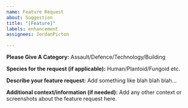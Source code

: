 ```yaml
---
name: Feature Request
about: Suggestion
title: "[Feature]"
labels: enhancement
assignees: JordanPicton

---
```


**Please Give A Category:**
Assault/Defence/Technology/Building

**Species for the request (if applicable):**
Human/Plantoid/Fungoid etc.

**Describe your feature request:**
Add something like blah blah blah...

**Additional context/information (if needed):**
Add any other context or screenshots about the feature request here.
